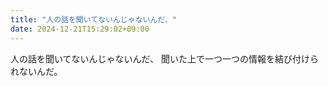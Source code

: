 ```yaml
---
title: "人の話を聞いてないんじゃないんだ、"
date: 2024-12-21T15:29:02+09:00
---
```

人の話を聞いてないんじゃないんだ、
聞いた上で一つ一つの情報を結び付けられないんだ。
